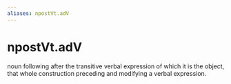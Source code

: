 ```yaml
---
aliases: npostVt.adV
---
```

# npostVt.adV

noun following after the transitive verbal expression of which it is the object, that whole construction preceding and modifying a verbal expression.